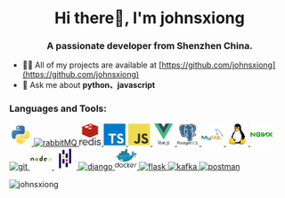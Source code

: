   <h1 align="center">Hi there👋, I'm johnsxiong</h1>
  <h3 align="center">A passionate developer from Shenzhen China.</h3>

  - 👨‍💻 All of my projects are available at
  [https://github.com/johnsxiong](https://github.com/johnsxiong) 
  - 💬 Ask me about **python、javascript**

  <h3 align="left">Languages and Tools:</h3>
  <p align="left">
    <a href="https://www.python.org" rel="noreferrer" target="_blank">
      <img
        alt="python"
        height="40"
        src="https://raw.githubusercontent.com/devicons/devicon/master/icons/python/python-original.svg"
        width="40"
      />
    </a>
    <a href="https://www.rabbitmq.com" rel="noreferrer" target="_blank">
      <img
        alt="rabbitMQ"
        height="40"
        src="https://www.vectorlogo.zone/logos/rabbitmq/rabbitmq-icon.svg"
        width="40"
      />
    </a>
    <a href="https://redis.io" rel="noreferrer" target="_blank">
      <img
        alt="redis"
        height="40"
        src="https://raw.githubusercontent.com/devicons/devicon/master/icons/redis/redis-original-wordmark.svg"
        width="40"
      />
    </a>
    <a href="https://www.typescriptlang.org/" rel="noreferrer" target="_blank">
      <img
        alt="typescript"
        height="40"
        src="https://raw.githubusercontent.com/devicons/devicon/master/icons/typescript/typescript-original.svg"
        width="40"
      />
    </a>
    <a
      href="https://developer.mozilla.org/en-US/docs/Web/JavaScript"
      rel="noreferrer"
      target="_blank"
    >
      <img
        alt="javascript"
        height="40"
        src="https://raw.githubusercontent.com/devicons/devicon/master/icons/javascript/javascript-original.svg"
        width="40"
      />
    </a>
    <a href="https://vuejs.org/" rel="noreferrer" target="_blank">
      <img
        alt="vuejs"
        height="40"
        src="https://raw.githubusercontent.com/devicons/devicon/master/icons/vuejs/vuejs-original-wordmark.svg"
        width="40"
      />
    </a>
    <a href="https://www.postgresql.org" rel="noreferrer" target="_blank">
      <img
        alt="postgresql"
        height="40"
        src="https://raw.githubusercontent.com/devicons/devicon/master/icons/postgresql/postgresql-original-wordmark.svg"
        width="40"
      />
    </a>
    <a href="https://www.mysql.com/" rel="noreferrer" target="_blank">
      <img
        alt="mysql"
        height="40"
        src="https://raw.githubusercontent.com/devicons/devicon/master/icons/mysql/mysql-original-wordmark.svg"
        width="40"
      />
    </a>
    <a href="https://www.linux.org/" rel="noreferrer" target="_blank">
      <img
        alt="linux"
        height="40"
        src="https://raw.githubusercontent.com/devicons/devicon/master/icons/linux/linux-original.svg"
        width="40"
      />
    </a>
    <a href="https://www.nginx.com" rel="noreferrer" target="_blank">
      <img
        alt="nginx"
        height="40"
        src="https://raw.githubusercontent.com/devicons/devicon/master/icons/nginx/nginx-original.svg"
        width="40"
      />
    </a>
      <a href="https://git-scm.com/" rel="noreferrer" target="_blank">
      <img
        alt="git"
        height="40"
        src="https://www.vectorlogo.zone/logos/git-scm/git-scm-icon.svg"
        width="40"
      />
    </a>
    <a href="https://nodejs.org" rel="noreferrer" target="_blank">
      <img
        alt="nodejs"
        height="40"
        src="https://raw.githubusercontent.com/devicons/devicon/master/icons/nodejs/nodejs-original-wordmark.svg"
        width="40"
      />
    </a>
    <a href="https://pandas.pydata.org/" rel="noreferrer" target="_blank">
      <img
        alt="pandas"
        height="40"
        src="https://raw.githubusercontent.com/devicons/devicon/2ae2a900d2f041da66e950e4d48052658d850630/icons/pandas/pandas-original.svg"
        width="40"
      />
    </a>
    <a href="https://www.djangoproject.com/" rel="noreferrer" target="_blank">
      <img
        alt="django"
        height="40"
        src="https://cdn.worldvectorlogo.com/logos/django.svg"
        width="40"
      />
    </a>
    <a href="https://www.docker.com/" rel="noreferrer" target="_blank">
      <img
        alt="docker"
        height="40"
        src="https://raw.githubusercontent.com/devicons/devicon/master/icons/docker/docker-original-wordmark.svg"
        width="40"
      />
    </a>
    <a
      href="https://flask.palletsprojects.com/"
      rel="noreferrer"
      target="_blank"
    >
      <img
        alt="flask"
        height="40"
        src="https://www.vectorlogo.zone/logos/pocoo_flask/pocoo_flask-icon.svg"
        width="40"
      />
    </a>
    <a href="https://kafka.apache.org/" rel="noreferrer" target="_blank">
      <img
        alt="kafka"
        height="40"
        src="https://www.vectorlogo.zone/logos/apache_kafka/apache_kafka-icon.svg"
        width="40"
      />
    </a>
    <a href="https://postman.com" rel="noreferrer" target="_blank">
      <img
        alt="postman"
        height="40"
        src="https://www.vectorlogo.zone/logos/getpostman/getpostman-icon.svg"
        width="40"
      />
    </a>
  </p>

  <p>
    <img
      align="center"
      alt="johnsxiong"
      src="https://github-readme-streak-stats.herokuapp.com/?user=johnsxiong&"
    />
  </p>
